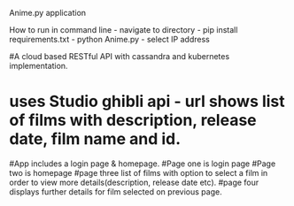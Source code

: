 Anime.py application

How to run in command line - navigate to directory - pip install requirements.txt - python Anime.py - select IP address 

#A cloud based RESTful API with cassandra and kubernetes implementation.
# uses Studio ghibli api - url shows list of films with description, release date, film name and id.    
#App includes a login page & homepage.
#Page one is login page
#Page two is homepage
#page three list of films with option to select a film in order to view more details(description, release date etc).
#page four displays further details for film selected on previous page. 
